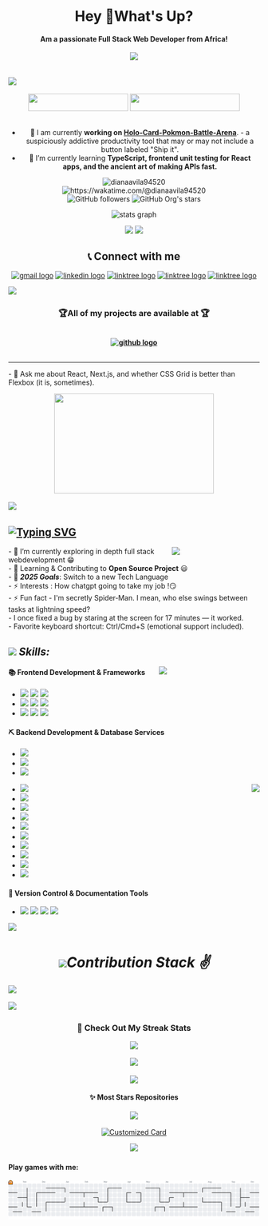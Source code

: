  <!-- Banner & Links -->

<h1 align="center">Hey 👋What's Up?</h1>

<h4 align="center">Am a  passionate Full Stack Web Developer from Africa!</h4>

<div align="center">
  <img height="200" src="https://c.tenor.com/5fTXcbu5_x0AAAAd/tenor.gif"  />
</div>
<br clear="both">

![](https://hit.yhype.me/github/profile?account_id=61287791)

<div align="center">
<a href = "#cv" ><img src="https://img.shields.io/badge/My%20CV-%40DIANA-blue" width="200" height="35"></a>
<a href = "https://github.com/dianaavila94520" ><img src="https://img.shields.io/badge/Website-My%20Portfolio-red" width="220" height="35"></a>
</div>

 <!-- Banner & Links -->

 <!-- Heading and BIO -->
<br>
<div align="center" width="150px">

- 🔭 I am currently <b>working on </b> **[Holo-Card-Pokmon-Battle-Arena](https://github.com/dianaavila94520/Holo-Card-Pokmon-Battle-Arena)**. -
  a suspiciously addictive productivity tool that may or may not include a button labeled "Ship it". <br />
- 🌱 I’m currently learning **TypeScript, frontend unit testing for React apps, and the ancient art of making APIs fast.** <br />

</div>

 <!-- Heading and BIO -->

 <!-- Profile Views - Waka Time Stats - Followers & Stars -->

<p align='center'>
<img src="https://komarev.com/ghpvc/?username=dianaavila94520&label=Profile%20views&color=0e75b6&style=flat" alt="dianaavila94520" /> <br>
<a herf = "https://wakatime.com/@dianaavila94520"> <img src="https://wakatime.com/badge/user/956d8c63-e07e-46bf-b197-9bbb31d68aa9.svg" alt="https://wakatime.com/@dianaavila94520" /> </a> 
<br>
<img alt="GitHub followers" src="https://img.shields.io/github/followers/dianaavila94520"> <img alt="GitHub Org's stars" src="https://img.shields.io/github/stars/dianaavila94520">
</p>

 <!-- Profile Views - Waka Time Stats - Followers & Stars -->

 <!-- Github Readme Stats -->
<p align='center'>
<img src="https://github-readme-stats.vercel.app/api?username=dianaavila94520&rank_icon=percentile&show=prs_merged,prs_merged_percentage&theme=monokai"  width="45%" alt="stats graph"  />
</p>
 <!-- Github Readme Stats -->
  <!-- Github Profile Summary Cards -->
<p align="center">
<img width="40%" src="http://github-profile-summary-cards.vercel.app/api/cards/repos-per-language?username=dianaavila94520&theme=monokai"  />
<img width="40%" src="http://github-profile-summary-cards.vercel.app/api/cards/most-commit-language?username=dianaavila94520&theme=monokai"  />
</p>

  <!-- Github Profile Summary Cards -->

<!-- Contact Section -->

<div align="center">

## 📞 Connect with me

<p align="center" >
<a href="mailto:dianaavila94520@gmail.com?subject=Want%20to%20contact%20you%20from%20github"><img src="https://raw.githubusercontent.com/maurodesouza/profile-readme-generator/master/src/assets/icons/social/gmail/default.svg" width="42" height="30" alt="gmail logo"/></a>
<a href="https://www.linkedin.com/dianaavila94520/"><img src="https://raw.githubusercontent.com/maurodesouza/profile-readme-generator/master/src/assets/icons/social/linkedin/default.svg" width="42" height="30" alt="linkedin logo"  /></a>
<a href="https://linktr.ee/dianaavila94520" ><img src="https://raw.githubusercontent.com/maurodesouza/profile-readme-generator/master/src/assets/icons/social/linktree/default.svg" width="42" height="30" alt="linktree logo"  /></a>
<a href="https://stackoverflow.com/users/13511410/dianaavila94520" ><img src="https://raw.githubusercontent.com/rahuldkjain/github-profile-readme-generator/master/src/images/icons/Social/stack-overflow.svg" width="42" height="30" alt="linktree logo"  /></a>
<a href="https://leetcode.com/dianaavila94520/" ><img src="https://raw.githubusercontent.com/rahuldkjain/github-profile-readme-generator/master/src/images/icons/Social/leet-code.svg" width="42" height="30" alt="linktree logo"  /></a>

</p>

</div>
<!-- Contact Section -->

<!-- Achievement Corner -->
<img src="https://user-images.githubusercontent.com/73097560/115834477-dbab4500-a447-11eb-908a-139a6edaec5c.gif">
<!--Hacktober Fest-->
<h3 align="center"><b>🏆All of my projects are available at  🏆</b> </h2> 
<br>
<div align="center"><b><a href="https://github.com/dianaavila94520?tab=repositories" ><img src="https://raw.githubusercontent.com/rahuldkjain/github-profile-readme-generator/master/src/images/icons/Social/github.svg" width="52" height="40" alt="github logo"  /></a> </b> </div><br>

 <!--Hacktober Fest-->
<hr>
 <!--Google Foobar -->
- 💬 Ask me about React, Next.js, and whether CSS Grid is better than Flexbox (it is, sometimes).
 <!--Google Foobar -->
<br>
 <!-- Achievement Corner -->

 <!-- Banners 2nd Phase -->
<p align='center'>
<img src="https://user-images.githubusercontent.com/74038190/212750155-3ceddfbd-19d3-40a3-87af-8d329c8323c4.gif" width="320px" height="200">
</p>
 <!-- Banners 2nd Phase -->
 <img src="https://user-images.githubusercontent.com/73097560/115834477-dbab4500-a447-11eb-908a-139a6edaec5c.gif">
 <!-- Typewriting Introduction -->

## [![Typing SVG](https://readme-typing-svg.demolab.com?font=Fira+Code&weight=600&size=22&pause=1000&color=51C1F7&width=470&lines=I'm+a+Software+Engineer+Student;I+am+also+a+Software+Developer+;Love+to+take+Photos+and+write+blogs)](https://git.io/typing-svg)

 <!-- Typewriting Introduction -->

 <!-- Banners 3rd Phase : About Me -->
<p align = 'right'>
<img align='right' src="https://media.giphy.com/media/ZVik7pBtu9dNS/giphy.gif" width="35%">
</p>
 <!-- Banners 3rd Phase : About Me -->

 <!-- About Me -->
<p align='left'>
- 🌱 I’m currently exploring in depth full stack webdevelopment 😁<br>
- 👯 Learning & Contributing to <b>Open Source Project</b> 😃<br>
- 🥅 <i><b>2025 Goals</b></i>: Switch to a new Tech Language <br>
- ⚡ Interests : How chatgpt going to take my job !😏<br>
- ⚡ Fun fact
-  I'm secretly Spider‑Man. I mean, who else swings between tasks at lightning speed?<br>
- I once fixed a bug by staring at the screen for 17 minutes — it worked.<br>
-  Favorite keyboard shortcut: Ctrl/Cmd+S (emotional support included).
</p>
 <!-- About Me -->

<!-- Skill Section -->

## <img src="https://media2.giphy.com/media/QssGEmpkyEOhBCb7e1/giphy.gif?cid=ecf05e47a0n3gi1bfqntqmob8g9aid1oyj2wr3ds3mg700bl&rid=giphy.gif" width ="27"><i> Skills: </i>

<!-- Banners 4th Phase : SpiderMan -->
<p align = 'right'>
<img align='right' src="https://media.tenor.com/fOD0TBLKQg8AAAAi/spider-man-no-way-home-marvel-studios.gif" width="40%">
</p>
<!-- Banners 4th Phase : SpiderMan -->

#### 📚 Frontend Development & Frameworks

- ![](https://ziadoua.github.io/m3-Markdown-Badges/badges/HTML/html1.svg)
  ![](https://ziadoua.github.io/m3-Markdown-Badges/badges/CSS/css2.svg)
  ![](https://ziadoua.github.io/m3-Markdown-Badges/badges/Javascript/javascript3.svg)
- ![](https://ziadoua.github.io/m3-Markdown-Badges/badges/TypeScript/typescript1.svg)
  ![](https://ziadoua.github.io/m3-Markdown-Badges/badges/React/react2.svg)
  ![](https://ziadoua.github.io/m3-Markdown-Badges/badges/NextJS/nextjs3.svg)
- ![](https://ziadoua.github.io/m3-Markdown-Badges/badges/TailwindCSS/tailwindcss1.svg)
  ![](https://ziadoua.github.io/m3-Markdown-Badges/badges/Bootstrap/bootstrap2.svg)
  ![](https://ziadoua.github.io/m3-Markdown-Badges/badges/Axios/axios2.svg)

#### ⛏️ Backend Development & Database Services

- ![](https://ziadoua.github.io/m3-Markdown-Badges/badges/NodeJS/nodejs2.svg)
- ![](https://ziadoua.github.io/m3-Markdown-Badges/badges/Express/express3.svg)
- ![](https://ziadoua.github.io/m3-Markdown-Badges/badges/Prisma/prisma1.svg)

<img align="right" height="200" src="https://c.tenor.com/xtjwnNUUUo8AAAAC/tenor.gif"  />

- ![](https://ziadoua.github.io/m3-Markdown-Badges/badges/MySQL/mysql3.svg)
- ![](https://ziadoua.github.io/m3-Markdown-Badges/badges/MongoDB/mongodb1.svg)
- ![](https://ziadoua.github.io/m3-Markdown-Badges/badges/PostgreSQL/postgresql3.svg)
- ![](https://ziadoua.github.io/m3-Markdown-Badges/badges/Python/python3.svg)
- ![](https://ziadoua.github.io/m3-Markdown-Badges/badges/Postman/postman1.svg)
- ![](https://ziadoua.github.io/m3-Markdown-Badges/badges/Docker/docker3.svg)
- ![](https://ziadoua.github.io/m3-Markdown-Badges/badges/Linux/linux2.svg)
- ![](https://ziadoua.github.io/m3-Markdown-Badges/badges/NestJS/nestjs1.svg)
- ![](https://ziadoua.github.io/m3-Markdown-Badges/badges/Jest/jest2.svg)
- ![](https://ziadoua.github.io/m3-Markdown-Badges/badges/Supabase/supabase1.svg)

#### 🚦 Version Control & Documentation Tools

- ![](https://ziadoua.github.io/m3-Markdown-Badges/badges/Git/git1.svg)
  ![](https://ziadoua.github.io/m3-Markdown-Badges/badges/Github/github1.svg)
  ![](https://ziadoua.github.io/m3-Markdown-Badges/badges/Markdown/markdown3.svg)
  ![](https://ziadoua.github.io/m3-Markdown-Badges/badges/Figma/figma1.svg)

<!-- Skill Section -->

<img src="https://user-images.githubusercontent.com/73097560/115834477-dbab4500-a447-11eb-908a-139a6edaec5c.gif">

<!-- Contribution Stack -->
<h1 align="center"><b><i><img src="https://media.giphy.com/media/iY8CRBdQXODJSCERIr/giphy.gif" width="35">Contribution Stack ✌️</i></b> </h1>

<!-- Contribution Statistics and Visuals -->

![](https://github-readme-activity-graph.vercel.app/graph?username=dianaavila94520&theme=tokyo-day)

<!-- Contribution Statistics and Visuals -->

<img src="https://user-images.githubusercontent.com/73097560/115834477-dbab4500-a447-11eb-908a-139a6edaec5c.gif">
<!-- Contribution Stack -->

<!-- Photography Section -->
<div align="center">
<h3> 📱 Check Out My Streak Stats</h3>

![](https://github-contribution-stats.vercel.app/api/?username=dianaavila94520)
 
<div align="center">
  <img src="https://streak-stats.demolab.com?user=dianaavila94520&locale=en&mode=daily&theme=dracula&hide_border=false&border_radius=5&order= 
</div>
<img src="https://user-images.githubusercontent.com/73097560/115834477-dbab4500-a447-11eb-908a-139a6edaec5c.gif">

<!-- Footer -->
<p align='center'>
<img align='center' src= "https://media.tenor.com/ivIQbWI5qe8AAAAi/spider-man-no-way-home-marvel-studios.gif" width="300px"  >
</p>
<!-- Footer -->

<!-- Projects and Repository -->

<div align='center'>

<h4 align="center"> ✨ Most Stars Repositories</h4>

![](https://m3-markdown-badges.vercel.app/stars/1/1/dianaavila94520/Holo-Card-Pokmon-Battle-Arena)



[![Customized Card](https://github-readme-stats.vercel.app/api/pin?username=dianaavila94520&repo=Holo-Card-Pokmon-Battle-Arena&title_color=DD8484&icon_color=E25822&text_color=A6A6A6&theme=highcontrast)](https://github.com/dianaavila94520/Holo-Card-Pokmon-Battle-Arena)


<img src="https://user-images.githubusercontent.com/73097560/115834477-dbab4500-a447-11eb-908a-139a6edaec5c.gif">

<h4 align="left">Play games with me:</h4>

<picture>
  <source media="(prefers-color-scheme: dark)" srcset="https://raw.githubusercontent.com/dianaavila94520/dianaavila94520/output/pacman-contribution-graph-dark.svg">
  <source media="(prefers-color-scheme: light)" srcset="https://raw.githubusercontent.com/dianaavila94520/dianaavila94520/output/pacman-contribution-graph.svg">
  <img alt="pacman contribution graph" src="https://raw.githubusercontent.com/dianaavila94520/dianaavila94520/output/pacman-contribution-graph.svg">
</picture>
